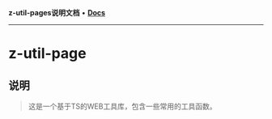 **z-util-pages说明文档** • [**Docs**](modules.md)

***

# __z-util-page__

## 说明

> 这是一个基于TS的WEB工具库，包含一些常用的工具函数。
